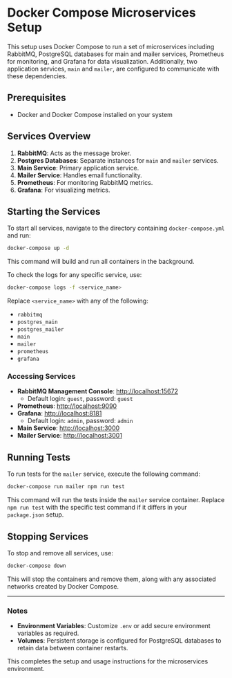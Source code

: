 # Docker Compose Microservices Setup

This setup uses Docker Compose to run a set of microservices including RabbitMQ, PostgreSQL databases for main and mailer services, Prometheus for monitoring, and Grafana for data visualization. Additionally, two application services, `main` and `mailer`, are configured to communicate with these dependencies.

## Prerequisites

- Docker and Docker Compose installed on your system

## Services Overview

1. **RabbitMQ**: Acts as the message broker.
2. **Postgres Databases**: Separate instances for `main` and `mailer` services.
3. **Main Service**: Primary application service.
4. **Mailer Service**: Handles email functionality.
5. **Prometheus**: For monitoring RabbitMQ metrics.
6. **Grafana**: For visualizing metrics.

## Starting the Services

To start all services, navigate to the directory containing `docker-compose.yml` and run:

```bash
docker-compose up -d
```

This command will build and run all containers in the background.

To check the logs for any specific service, use:

```bash
docker-compose logs -f <service_name>
```

Replace `<service_name>` with any of the following:
- `rabbitmq`
- `postgres_main`
- `postgres_mailer`
- `main`
- `mailer`
- `prometheus`
- `grafana`

### Accessing Services

- **RabbitMQ Management Console**: [http://localhost:15672](http://localhost:15672)
    - Default login: `guest`, password: `guest`
- **Prometheus**: [http://localhost:9090](http://localhost:9090)
- **Grafana**: [http://localhost:8181](http://localhost:8181)
    - Default login: `admin`, password: `admin`
- **Main Service**: [http://localhost:3000](http://localhost:3000)
- **Mailer Service**: [http://localhost:3001](http://localhost:3001)

## Running Tests

To run tests for the `mailer` service, execute the following command:

```bash
docker-compose run mailer npm run test
```

This command will run the tests inside the `mailer` service container. Replace `npm run test` with the specific test command if it differs in your `package.json` setup.

## Stopping Services

To stop and remove all services, use:

```bash
docker-compose down
```

This will stop the containers and remove them, along with any associated networks created by Docker Compose.

---

### Notes

- **Environment Variables**: Customize `.env` or add secure environment variables as required.
- **Volumes**: Persistent storage is configured for PostgreSQL databases to retain data between container restarts.

This completes the setup and usage instructions for the microservices environment.
